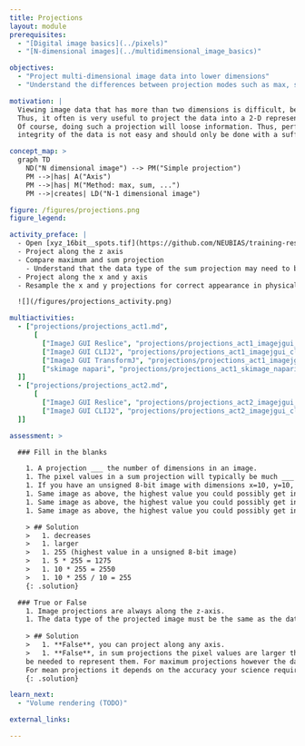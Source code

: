 ```yaml
---
title: Projections
layout: module
prerequisites:
  - "[Digital image basics](../pixels)"
  - "[N-dimensional images](../multidimensional_image_basics)"

objectives:
  - "Project multi-dimensional image data into lower dimensions"
  - "Understand the differences between projection modes such as max, sum, and mean"

motivation: |
  Viewing image data that has more than two dimensions is difficult, because computer monitors are 2-D. 
  Thus, it often is very useful to project the data into a 2-D representation. 
  Of course, doing such a projection will loose information. Thus, performing projections without compromising the scientific 
  integrity of the data is not easy and should only be done with a sufficient understanding of the various methods.

concept_map: >
  graph TD
    ND("N dimensional image") --> PM("Simple projection")
    PM -->|has| A("Axis")
    PM -->|has| M("Method: max, sum, ...")
    PM -->|creates| LD("N-1 dimensional image")

figure: /figures/projections.png
figure_legend: 

activity_preface: |
  - Open [xyz_16bit__spots.tif](https://github.com/NEUBIAS/training-resources/raw/master/image_data/xyz_16bit__spots.tif)
  - Project along the z axis
  - Compare maximum and sum projection
    - Understand that the data type of the sum projection may need to be adapted
  - Project along the x and y axis
  - Resample the x and y projections for correct appearance in physical space

  ![](/figures/projections_activity.png)

multiactivities:
  - ["projections/projections_act1.md", 
      [
        ["ImageJ GUI Reslice", "projections/projections_act1_imagejgui_reslice.md", "markdown"],
        ["ImageJ GUI CLIJ2", "projections/projections_act1_imagejgui_clij2.md", "markdown"],
        ["ImageJ GUI TransformJ", "projections/projections_act1_imagejgui_transformj.md", "markdown"],
        ["skimage napari", "projections/projections_act1_skimage_napari.py", "python"]
  ]]
  - ["projections/projections_act2.md", 
      [
        ["ImageJ GUI Reslice", "projections/projections_act2_imagejgui_reslice.md"],
        ["ImageJ GUI CLIJ2", "projections/projections_act2_imagejgui_clij2.md", "markdown"]
  ]]

assessment: >

  ### Fill in the blanks

    1. A projection ___ the number of dimensions in an image.
    1. The pixel values in a sum projection will typically be much ___ than in a mean projection.
    1. If you have an unsigned 8-bit image with dimensions x=10, y=10, z=5; the highest value that you can possibly get in a **maximum** projection along the **z** axis is ___?
    1. Same image as above, the highest value you could possibly get in a **sum** projection along the **z** axis is ___?
    1. Same image as above, the highest value you could possibly get in a **sum** projection along the **x** axis is ___?
    1. Same image as above, the highest value you could possibly get in a **mean** projection along the **y** axis is ___?

    > ## Solution
    >   1. decreases
    >   1. larger
    >   1. 255 (highest value in a unsigned 8-bit image)
    >   1. 5 * 255 = 1275
    >   1. 10 * 255 = 2550
    >   1. 10 * 255 / 10 = 255
    {: .solution}

  ### True or False
    1. Image projections are always along the z-axis.
    1. The data type of the projected image must be the same as the data type of the original image.
    
    > ## Solution
    >   1. **False**, you can project along any axis.
    >   1. **False**, in sum projections the pixel values are larger than in the original data and a different data type might 
    be needed to represent them. For maximum projections however the data type needs not be changed. 
    For mean projections it depends on the accuracy your science requires (decimal places need a floating point data type, 32-bit in IJ).
    {: .solution}

learn_next:
  - "Volume rendering (TODO)"

external_links:

---
```

